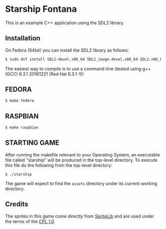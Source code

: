 # Starship Fontana #

This is an example C++ application using the SDL2 library.

## Installation ##
On Fedora (64bit) you can install the SDL2 library as follows:

```bash
$ sudo dnf install SDL2-devel.x86_64 SDL2_image-devel.x86_64 SDL2.x86_64 SDL2_image.x86_64
```

The easiest way to compile is to use a command-line
(tested using g++ (GCC) 6.3.1 20161221 (Red Hat 6.3.1-1))

## FEDORA ##

```bash
$ make fedora
```
## RASPBIAN ##

```bash
$ make raspbian
```
## STARTING GAME ##

After running the makefile relevant to your Operating System, an executable file called "starship" will be produced in the
top-level directory.  To execute this file do the following from the top-level directory:

`$ ./starship`
 
The game will expect to find the `assets` directory under its current working directory.

## Credits ##
The sprites in this game come directly from 
[SpriteLib](http://www.widgetworx.com/widgetworx/portfolio/spritelib.html) and are used
under the terms of the [CPL 1.0](http://opensource.org/licenses/cpl1.0.php).
